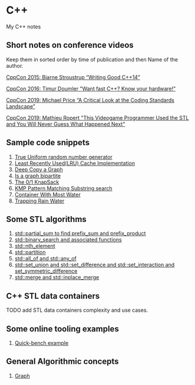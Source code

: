 # C++

My C++ notes

## Short notes on conference videos

Keep them in sorted order by time of publication and then Name of the author.

[CppCon 2015:  Bjarne Stroustrup “Writing Good C++14”](../cpp/video_notes/2015_Bjarne_Writing_Good_C++14.md)

[CppCon 2016: Timur Doumler "Want fast C++? Know your hardware!"](./video_notes/2016_Timur_Doumler_Want_fast_C++?.md)

[CppCon 2019: Michael Price “A Critical Look at the Coding Standards Landscape”](./video_notes/2019_MP_A_Critical_Look_Coding_Standards.md)

[CppCon 2019: Mathieu Ropert "This Videogame Programmer Used the STL and You Will Never Guess What Happened Next"](../cpp/video_notes/2019_Mathieu_Ropert_This_Videogame_Programmer_Used_the_STL.md)

## Sample code snippets

1. [True Uniform random number generator](./code_samples/uniform_random_number_generator.md)
2. [Least Recently Used(LRU) Cache Implementation](./code_samples/lru_cache_implementation.md)
3. [Deep Copy a Graph](code_samples/deep_copy_graph.md)
4. [Is a graph bipartite](code_samples/is_graph_bipartite.md)
5. [The 0/1 KnapSack](somelink)
6. [KMP Pattern Matching Substring search](somelink)
7. [Container With Most Water](somelink)
8. [Trapping Rain Water](somelink)

## Some STL algorithms

1. [std::partial_sum to find prefix_sum and prefix_product](./code_samples/prefix_sum_program.md)
2. [std::binary_search and associated functions](./code_samples/binary_search_examples.md)
3. [std::nth_element](somelink)
4. [std::partition](somelink)
5. [std::all_of and std::any_of](somelink)
6. [std::set_union and std::set_difference and std::set_interaction and set_symmetric_difference](somelink)
7. [std::merge and std::inplace_merge](somelink)

## C++ STL data containers

TODO add STL data containers complexity and use cases.

## Some online tooling examples

1. [Quick-bench example](./code_samples/uniform_random_number_generator.md)

## General Algorithmic concepts

1. [Graph](../cpp/data_structures/graph.md)
